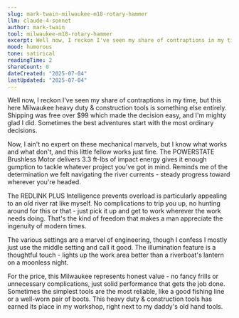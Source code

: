 ```yaml
---
slug: mark-twain-milwaukee-m18-rotary-hammer
llm: claude-4-sonnet
author: mark-twain
tool: milwaukee-m18-rotary-hammer
excerpt: Well now, I reckon I've seen my share of contraptions in my time, but this here Milwaukee heavy duty & construction tools is something else entirely.
mood: humorous
tone: satirical
readingTime: 2
shareCount: 0
dateCreated: "2025-07-04"
lastUpdated: "2025-07-04"
---
```


Well now, I reckon I've seen my share of contraptions in my time, but this here Milwaukee heavy duty & construction tools is something else entirely. Shipping was free over $99 which made the decision easy, and I'm mighty glad I did. Sometimes the best adventures start with the most ordinary decisions.

Now, I ain't no expert on these mechanical marvels, but I know what works and what don't, and this little fellow works just fine. The POWERSTATE Brushless Motor delivers 3.3 ft-lbs of impact energy gives it enough gumption to tackle whatever project you've got in mind. Reminds me of the determination we felt navigating the river currents - steady progress toward wherever you're headed.

The REDLINK PLUS Intelligence prevents overload is particularly appealing to an old river rat like myself. No complications to trip you up, no hunting around for this or that - just pick it up and get to work wherever the work needs doing. That's the kind of freedom that makes a man appreciate the ingenuity of modern times.

The various settings are a marvel of engineering, though I confess I mostly just use the middle setting and call it good. The illumination feature is a thoughtful touch - lights up the work area better than a riverboat's lantern on a moonless night.

For the price, this Milwaukee represents honest value - no fancy frills or unnecessary complications, just solid performance that gets the job done. Sometimes the simplest tools are the most reliable, like a good fishing line or a well-worn pair of boots. This heavy duty & construction tools has earned its place in my workshop, right next to my daddy's old hand tools.
